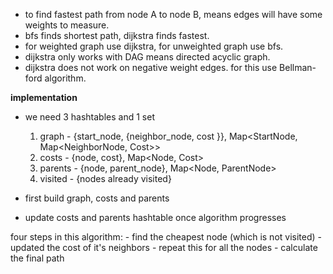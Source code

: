 
- to find fastest path from node A to node B, means edges will have some weights to measure.
- bfs finds shortest path, dijkstra finds fastest.
- for weighted graph use dijkstra, for unweighted graph use bfs.
- dijkstra only works with DAG means directed acyclic graph.
- dijkstra does not work on negative weight edges. for this use Bellman-ford algorithm.

           
**implementation**    
- we need 3 hashtables and 1 set
    1. graph - {start_node, {neighbor_node, cost }}, Map<StartNode, Map<NeighborNode, Cost>>
    2. costs - {node, cost}, Map<Node, Cost>
    3. parents - {node, parent_node}, Map<Node, ParentNode>
    4. visited - {nodes already visited}
    
    
- first build graph, costs and parents 
- update costs and parents hashtable once algorithm progresses

four steps in this algorithm:
    - find the cheapest node (which is not visited)
    - updated the cost of it's neighbors
    - repeat this for all the nodes
    - calculate the final path

 